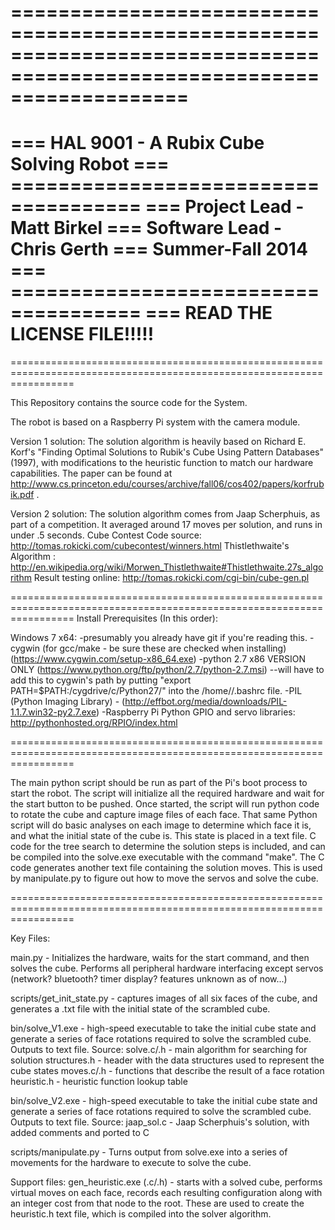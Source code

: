 =======================================================================================================================
=======================================================================================================================
===                                     HAL 9001 - A Rubix Cube Solving Robot
===                                     =====================================
===                                          Project Lead - Matt Birkel
===                                         Software Lead - Chris Gerth
===                                              Summer-Fall 2014
===                                     =====================================
===                                           READ THE LICENSE FILE!!!!!            
=======================================================================================================================
=======================================================================================================================

This Repository contains the source code for the System.

The robot is based on a Raspberry Pi system with the camera module.

Version 1 solution:
The solution algorithm is heavily based on Richard E. Korf's  "Finding Optimal Solutions to Rubik's Cube Using Pattern 
Databases" (1997), with modifications to the heuristic function to match our hardware capabilities. The paper can be 
found at http://www.cs.princeton.edu/courses/archive/fall06/cos402/papers/korfrubik.pdf  .

Version 2 solution:
The solution algorithm comes from Jaap Scherphuis, as part of a competition. It averaged around 17 moves per solution,
and runs in under .5 seconds.
Cube Contest Code source: http://tomas.rokicki.com/cubecontest/winners.html
Thistlethwaite's Algorithm : http://en.wikipedia.org/wiki/Morwen_Thistlethwaite#Thistlethwaite.27s_algorithm
Result testing online: http://tomas.rokicki.com/cgi-bin/cube-gen.pl

=======================================================================================================================
Install Prerequisites (In this order):

Windows 7 x64:
-presumably you already have git if you're reading this.
-cygwin (for gcc/make - be sure these are checked when installing) (https://www.cygwin.com/setup-x86_64.exe)
-python 2.7 x86 VERSION ONLY (https://www.python.org/ftp/python/2.7/python-2.7.msi)
--will have to add this to cygwin's path by putting "export PATH=$PATH:/cygdrive/c/Python27/" into the <cygwin install>/home/<user>/.bashrc file.
-PIL (Python Imaging Library) - (http://effbot.org/media/downloads/PIL-1.1.7.win32-py2.7.exe)
-Raspberry Pi Python GPIO and servo libraries: http://pythonhosted.org/RPIO/index.html


=======================================================================================================================

The main python script should be run as part of the Pi's boot process to start the robot.
The script will initialize all the required hardware and wait for the start button to be pushed.
Once started, the script will run python code to rotate the cube and capture image files of each face.
That same Python script will do basic analyses on each image to determine which face it is, and what the initial
state of the cube is. This state is placed in a text file.
C code for the tree search to determine the solution steps is included, and can be compiled into the solve.exe 
executable with the command "make".
The C code generates another text file containing the solution moves. This is used by manipulate.py to figure out 
how to move the servos and solve the cube.

=======================================================================================================================

Key Files:

main.py - Initializes the hardware, waits for the start command, and then solves the cube. Performs all peripheral
    hardware interfacing except servos (network? bluetooth? timer display? features unknown as of now...)

scripts/get_init_state.py - captures images of all six faces of the cube, and generates a .txt file with the initial state
    of the scrambled cube.

bin/solve_V1.exe - high-speed executable to take the initial cube state and generate a series of face rotations required to
    solve the scrambled cube. Outputs to text file.
    Source: solve.c/.h - main algorithm for searching for solution
            structures.h - header with the data structures used to represent the cube states
            moves.c/.h - functions that describe the result of a face rotation
            heuristic.h - heuristic function lookup table

bin/solve_V2.exe - high-speed executable to take the initial cube state and generate a series of face rotations required to
    solve the scrambled cube. Outputs to text file. 
    Source: jaap_sol.c - Jaap Scherphuis's solution, with added comments and ported to C
            
scripts/manipulate.py - Turns output from solve.exe into a series of movements for the hardware to execute to solve the cube.

Support files:
gen_heuristic.exe (.c/.h) - starts with a solved cube, performs virtual moves on each face, records each resulting
    configuration along with an integer cost from that node to the root. These are used to create the heuristic.h text
    file, which is compiled into the solver algorithm.